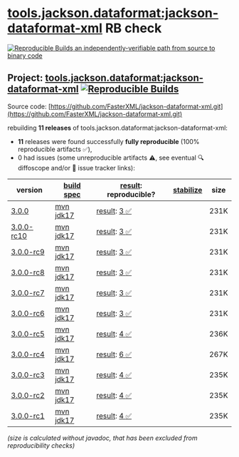 [tools.jackson.dataformat:jackson-dataformat-xml](https://central.sonatype.com/artifact/tools.jackson.dataformat/jackson-dataformat-xml/versions) RB check
=======

[![Reproducible Builds](https://reproducible-builds.org/images/logos/rb.svg) an independently-verifiable path from source to binary code](https://reproducible-builds.org/)

## Project: [tools.jackson.dataformat:jackson-dataformat-xml](https://central.sonatype.com/artifact/tools.jackson.dataformat/jackson-dataformat-xml/versions) [![Reproducible Builds](https://img.shields.io/endpoint?url=https://raw.githubusercontent.com/jvm-repo-rebuild/reproducible-central/master/content/tools/jackson/dataformat/jackson-dataformat-xml/badge.json)](https://github.com/jvm-repo-rebuild/reproducible-central/blob/master/content/tools/jackson/dataformat/jackson-dataformat-xml/README.md)

Source code: [https://github.com/FasterXML/jackson-dataformat-xml.git](https://github.com/FasterXML/jackson-dataformat-xml.git)

rebuilding **11 releases** of tools.jackson.dataformat:jackson-dataformat-xml:
- **11** releases were found successfully **fully reproducible** (100% reproducible artifacts :white_check_mark:),
- 0 had issues (some unreproducible artifacts :warning:, see eventual :mag: diffoscope and/or :memo: issue tracker links):

| version | [build spec](/BUILDSPEC.md) | [result](https://reproducible-builds.org/docs/jvm/): reproducible? | [stabilize](https://github.com/google/oss-rebuild/blob/main/cmd/stabilize/README.md) | size |
| -- | --------- | ------ | ------ | -- |
| [3.0.0](https://central.sonatype.com/artifact/tools.jackson.dataformat/jackson-dataformat-xml/3.0.0/pom) | [mvn jdk17](jackson-dataformat-xml-3.0.0.buildspec) | [result](jackson-dataformat-xml-3.0.0.buildinfo): [3 :white_check_mark: ](jackson-dataformat-xml-3.0.0.buildcompare) | | 231K |
| [3.0.0-rc10](https://central.sonatype.com/artifact/tools.jackson.dataformat/jackson-dataformat-xml/3.0.0-rc10/pom) | [mvn jdk17](jackson-dataformat-xml-3.0.0-rc10.buildspec) | [result](jackson-dataformat-xml-3.0.0-rc10.buildinfo): [3 :white_check_mark: ](jackson-dataformat-xml-3.0.0-rc10.buildcompare) | | 231K |
| [3.0.0-rc9](https://central.sonatype.com/artifact/tools.jackson.dataformat/jackson-dataformat-xml/3.0.0-rc9/pom) | [mvn jdk17](jackson-dataformat-xml-3.0.0-rc9.buildspec) | [result](jackson-dataformat-xml-3.0.0-rc9.buildinfo): [3 :white_check_mark: ](jackson-dataformat-xml-3.0.0-rc9.buildcompare) | | 231K |
| [3.0.0-rc8](https://central.sonatype.com/artifact/tools.jackson.dataformat/jackson-dataformat-xml/3.0.0-rc8/pom) | [mvn jdk17](jackson-dataformat-xml-3.0.0-rc8.buildspec) | [result](jackson-dataformat-xml-3.0.0-rc8.buildinfo): [3 :white_check_mark: ](jackson-dataformat-xml-3.0.0-rc8.buildcompare) | | 231K |
| [3.0.0-rc7](https://central.sonatype.com/artifact/tools.jackson.dataformat/jackson-dataformat-xml/3.0.0-rc7/pom) | [mvn jdk17](jackson-dataformat-xml-3.0.0-rc7.buildspec) | [result](jackson-dataformat-xml-3.0.0-rc7.buildinfo): [3 :white_check_mark: ](jackson-dataformat-xml-3.0.0-rc7.buildcompare) | | 231K |
| [3.0.0-rc6](https://central.sonatype.com/artifact/tools.jackson.dataformat/jackson-dataformat-xml/3.0.0-rc6/pom) | [mvn jdk17](jackson-dataformat-xml-3.0.0-rc6.buildspec) | [result](jackson-dataformat-xml-3.0.0-rc6.buildinfo): [3 :white_check_mark: ](jackson-dataformat-xml-3.0.0-rc6.buildcompare) | | 231K |
| [3.0.0-rc5](https://central.sonatype.com/artifact/tools.jackson.dataformat/jackson-dataformat-xml/3.0.0-rc5/pom) | [mvn jdk17](jackson-dataformat-xml-3.0.0-rc5.buildspec) | [result](jackson-dataformat-xml-3.0.0-rc5.buildinfo): [4 :white_check_mark: ](jackson-dataformat-xml-3.0.0-rc5.buildcompare) | | 236K |
| [3.0.0-rc4](https://central.sonatype.com/artifact/tools.jackson.dataformat/jackson-dataformat-xml/3.0.0-rc4/pom) | [mvn jdk17](jackson-dataformat-xml-3.0.0-rc4.buildspec) | [result](jackson-dataformat-xml-3.0.0-rc4.buildinfo): [6 :white_check_mark: ](jackson-dataformat-xml-3.0.0-rc4.buildcompare) | | 267K |
| [3.0.0-rc3](https://central.sonatype.com/artifact/tools.jackson.dataformat/jackson-dataformat-xml/3.0.0-rc3/pom) | [mvn jdk17](jackson-dataformat-xml-3.0.0-rc3.buildspec) | [result](jackson-dataformat-xml-3.0.0-rc3.buildinfo): [4 :white_check_mark: ](jackson-dataformat-xml-3.0.0-rc3.buildcompare) | | 235K |
| [3.0.0-rc2](https://central.sonatype.com/artifact/tools.jackson.dataformat/jackson-dataformat-xml/3.0.0-rc2/pom) | [mvn jdk17](jackson-dataformat-xml-3.0.0-rc2.buildspec) | [result](jackson-dataformat-xml-3.0.0-rc2.buildinfo): [4 :white_check_mark: ](jackson-dataformat-xml-3.0.0-rc2.buildcompare) | | 235K |
| [3.0.0-rc1](https://central.sonatype.com/artifact/tools.jackson.dataformat/jackson-dataformat-xml/3.0.0-rc1/pom) | [mvn jdk17](jackson-dataformat-xml-3.0.0-rc1.buildspec) | [result](jackson-dataformat-xml-3.0.0-rc1.buildinfo): [4 :white_check_mark: ](jackson-dataformat-xml-3.0.0-rc1.buildcompare) | | 235K |

<i>(size is calculated without javadoc, that has been excluded from reproducibility checks)</i>
